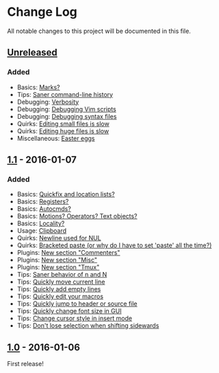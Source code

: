 # Change Log

All notable changes to this project will be documented in this file.

## [Unreleased]

### Added

- Basics: [Marks?](README.md#marks)
- Tips: [Saner command-line history](README.md#saner-command-line-history)
- Debugging: [Verbosity](README.md#verbosity)
- Debugging: [Debugging Vim scripts](README.md#debugging-vim-scripts)
- Debugging: [Debugging syntax files](README.md#debugging-syntax-files)
- Quirks: [Editing small files is slow](README.md#editing-small-files-is-slow)
- Quirks: [Editing huge files is slow](README.md#editing-huge-files-is-slow)
- Miscellaneous: [Easter eggs](README.md#easter-eggs)

## [1.1] - 2016-01-07

### Added

- Basics: [Quickfix and location lists?](README.md#quickfix-and-location-lists)
- Basics: [Registers?](README.md#registers)
- Basics: [Autocmds?](README.md#autocmds)
- Basics: [Motions? Operators? Text objects?](README.md#motions-operators-text-objects)
- Basics: [Locality?](#locality)
- Usage: [Clipboard](README.md#clipboard)
- Quirks: [Newline used for NUL](README.md#newline-used-for-nul)
- Quirks: [Bracketed paste (or why do I have to set 'paste' all the time?)](README.md#bracketed-paste-or-why-do-i-have-to-set-paste-all-the-time)
- Plugins: [New section "Commenters"](README.md#commenters)
- Plugins: [New section "Misc"](README.md#misc)
- Plugins: [New section "Tmux"](README.md#tmux)
- Tips: [Saner behavior of n and N](README.md#saner-behavior-of-n-and-n)
- Tips: [Quickly move current line](README.md#quickly-move-current-line)
- Tips: [Quickly add empty lines](README.md#quickly-add-empty-lines)
- Tips: [Quickly edit your macros](README.md#quickly-edit-your-macros)
- Tips: [Quickly jump to header or source file](README.md#quickly-jump-to-header-or-source-file)
- Tips: [Quickly change font size in GUI](README.md#quickly-change-font-size-in-gui)
- Tips: [Change cursor style in insert mode](README.md#change-cursor-style-in-insert-mode)
- Tips: [Don't lose selection when shifting sidewards](README.md#dont-lose-selection-when-shifting-sidewards)

## [1.0] - 2016-01-06

First release!

[Unreleased]: https://github.com/mhinz/vim-galore/compare/v1.1...HEAD
[1.1]: https://github.com/mhinz/vim-galore/compare/v1.0...v1.1
[1.0]: https://github.com/mhinz/vim-galore/compare/69677e2...v1.0
